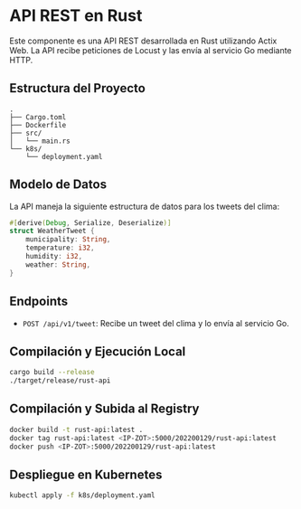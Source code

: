 # API REST en Rust

Este componente es una API REST desarrollada en Rust utilizando Actix Web. La API recibe peticiones de Locust y las envía al servicio Go mediante HTTP.

## Estructura del Proyecto

```
.
├── Cargo.toml
├── Dockerfile
├── src/
│   └── main.rs
└── k8s/
    └── deployment.yaml
```

## Modelo de Datos

La API maneja la siguiente estructura de datos para los tweets del clima:

```rust
#[derive(Debug, Serialize, Deserialize)]
struct WeatherTweet {
    municipality: String,
    temperature: i32,
    humidity: i32,
    weather: String,
}
```

## Endpoints

- `POST /api/v1/tweet`: Recibe un tweet del clima y lo envía al servicio Go.

## Compilación y Ejecución Local

```bash
cargo build --release
./target/release/rust-api
```

## Compilación y Subida al Registry

```bash
docker build -t rust-api:latest .
docker tag rust-api:latest <IP-ZOT>:5000/202200129/rust-api:latest
docker push <IP-ZOT>:5000/202200129/rust-api:latest
```

## Despliegue en Kubernetes

```bash
kubectl apply -f k8s/deployment.yaml
```